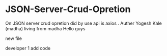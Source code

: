 # JSON-Server-Crud-Opretion
On JSON server crud opretion did by use api is axios .
Auther Yogesh Kale (madha)
  living from madha
  Hello guys

  new file

  developer 1 add code
